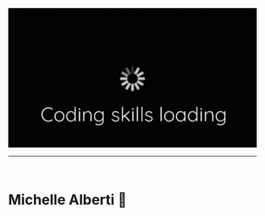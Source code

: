 <div align="center">
    <img src="assets/coding.gif" width=800>
    <hr>
</div>
<br>

# Michelle Alberti :rose:
